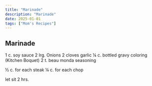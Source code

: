 ```yaml
---
title: "Marinade"
description: "Marinade"
date: 2025-01-01
tags: ["Mom's Recipes"]
---
```


## Marinade

1 c. soy sauce
2 lrg. Onions
2 cloves garlic
¼ c. bottled gravy coloring (Kitchen Boquet)
2 t. beau monda seasoning
 
½ c. for each steak
¼ c. for each chop

let sit 2 hrs.


